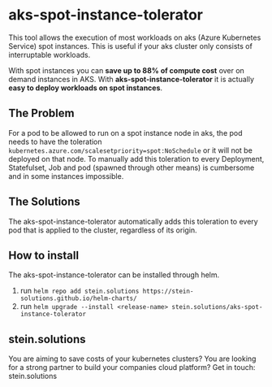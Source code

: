 # aks-spot-instance-tolerator

This tool allows the execution of most workloads on aks (Azure Kubernetes Service) spot instances. This is useful if your aks cluster only consists of interruptable workloads.

With spot instances you can **save up to 88% of compute cost** over on demand instances in AKS. With **aks-spot-instance-tolerator** it is actually **easy to deploy workloads on spot instances**. 

## The Problem

For a pod to be allowed to run on a spot instance node in aks, the pod needs to have the toleration `kubernetes.azure.com/scalesetpriority=spot:NoSchedule` or it will not be deployed on that node. To manually add this toleration to every Deployment, Statefulset, Job and pod (spawned through other means) is cumbersome and in some instances impossible. 

## The Solutions

The aks-spot-instance-tolerator automatically adds this toleration to every pod that is applied to the cluster, regardless of its origin. 

## How to install

The aks-spot-instance-tolerator can be installed through helm. 

1. run `helm repo add stein.solutions https://stein-solutions.github.io/helm-charts/`
2. run `helm upgrade --install <release-name> stein.solutions/aks-spot-instance-tolerator`

## stein.solutions

You are aiming to save costs of your kubernetes clusters? You are looking for a strong partner to build your companies cloud platform? Get in touch: stein.solutions
